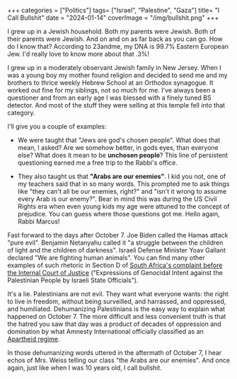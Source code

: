 +++
categories = ["Politics"]
tags= ["Israel", "Palestine", "Gaza"]
title= "I Call Bullshit"
date = "2024-01-14"
coverImage = "/img/bullshit.png"
+++

I grew up in a Jewish household. Both my parents were Jewish. Both of their parents were Jewish. And on and on as far back as you can go. How do I know that? According to 23andme, my DNA is 99.7% Eastern European Jew. I'd really love to know more about that .3%!

<!--more-->

I grew up in a moderately observant Jewish family in New Jersey. When I was a young boy my mother found religion and decided to send me and my brothers to thrice weekly Hebrew School at an Orthodox synagogue. It worked out fine for my siblings, not so much for me. I've always been a questioner and from an early age I was blessed with a finely tuned BS detector. And most of the stuff they were selling at this temple fell into that category.

I'll give you a couple of examples:

- We were taught that "Jews are god's chosen people". What does that mean, I asked? Are we somehow better, in gods eyes, than everyone else? What does it mean to be **unchosen people**? This line of persistent questioning earned me a free trip to the Rabbi's office.

- They also taught us that **"Arabs are our enemies"**. I kid you not, one of my teachers said that in so many words. This prompted me to ask things like "they can't all be our enemies, right?" and "isn't it wrong to assume every Arab is our enemy?". Bear in mind this was during the US Civil Rights era when even young kids my age were attuned to the concept of prejudice. You can guess where those questions got me. Hello again, Rabbi Marcus!

Fast forward to the days after October 7. Joe Biden called the Hamas attack "pure evil". Benjamin Netanyahu called it "a struggle between the children of light and the children of darkness". Israeli Defense Minister Yoav Gallant declared "We are fighting human animals". You can find many other examples of such rhetoric in Section D of <a target="_blank" href="https://d3i6fh83elv35t.cloudfront.net/static/2024/01/192-20231228-app-01-00-en.pdf">South Africa's complaint before the Internal Court of Justice</a> ("Expressions of Genocidal Intent against the Palestinian People by Israeli State Officials"). 

It's a lie. Palestinians are not evil. They want what everyone wants: the right to live in freedom, without being surveilled, and harrassed, and oppressed, and humiliated. Dehumanizing Palestinians is the easy way to explain what happened on October 7. The more difficult and less convenient truth is that the hatred you saw that day was a product of decades of oppression and domination by what Amnesty International officially classified as an <a target="_blank" href="https://www.amnesty.org/en/latest/campaigns/2022/02/israels-system-of-apartheid">Apartheid regime</a>.


In those dehumanizing words uttered in the aftermath of October 7, I hear echos of Mrs. Weiss telling our class "the Arabs are our enemies". And once again, just like when I was 10 years old, I call bullshit. 
